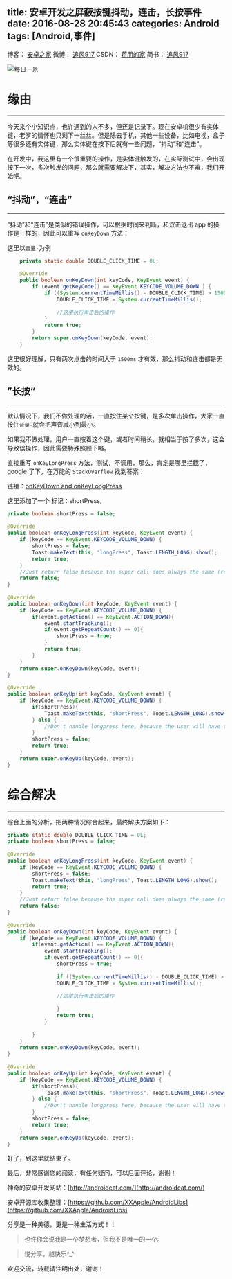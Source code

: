 title: 安卓开发之屏蔽按键抖动，连击，长按事件
date: 2016-08-28 20:45:43
categories: Android
tags: [Android,事件]
---

博客：	[安卓之家](http://jp1017.github.io/)
微博：	[追风917](http://weibo.com/1321395433/profile?topnav=1&wvr=6)
CSDN：	[蒋朋的家](http://blog.csdn.net/u010331406)
简书：	[追风917](http://www.jianshu.com/users/8cb49b5ad78b/latest_articles)

![每日一景](https://drscdn.500px.org/photo/70950171/m%3D2048/25f837d354504c2a249d46a740905e36)

# 缘由
---

今天来个小知识点，也许遇到的人不多，但还是记录下。现在安卓机很少有实体键，老罗的情怀也只剩下一丝丝。但是除去手机，其他一些设备，比如电视，盒子等很多还有实体键，那么实体键在按下后就有一些问题，“抖动”和“连击”。

在开发中，我这里有一个很重要的操作，是实体键触发的，在实际测试中，会出现按下一次，多次触发的问题，那么就需要解决下，其实，解决方法也不难，我们开始吧。

<!--more-->

## “抖动”，“连击”
---

“抖动”和“连击”是类似的错误操作，可以根据时间来判断，和双击退出 app 的操作是一样的，因此可以重写 `onKeyDown` 方法：

这里以`音量-`为例

```java
    private static double DOUBLE_CLICK_TIME = 0L;
    
    @Override
    public boolean onKeyDown(int keyCode, KeyEvent event) {
        if (event.getKeyCode() == KeyEvent.KEYCODE_VOLUME_DOWN ) {
            if ((System.currentTimeMillis() - DOUBLE_CLICK_TIME) > 1500) {//这里测试1500ms比较合适
                DOUBLE_CLICK_TIME = System.currentTimeMillis();
                
                //这里执行单击后的操作
            }
            return true;
        }
        return super.onKeyDown(keyCode, event);
    }
```

这里很好理解，只有两次点击的时间大于 `1500ms` 才有效，那么抖动和连击都是无效的。

## ”长按“
---

默认情况下，我们不做处理的话，一直按住某个按键，是多次单击操作，大家一直按住`音量-`就会把声音减小到最小。

如果我不做处理，用户一直按着这个键，或者时间稍长，就相当于按了多次，这会导致误操作，因此需要特殊照顾下咯。

直接重写 `onKeyLongPress` 方法，测试，不调用，那么，肯定是哪里拦截了，google 了下，在万能的 `StackOverflow` 找到答案：

链接：[onKeyDown and onKeyLongPress](https://stackoverflow.com/questions/12950215/onkeydown-and-onkeylongpress)

这里添加了一个 标记：shortPress,

```java
private boolean shortPress = false;
 
@Override 
public boolean onKeyLongPress(int keyCode, KeyEvent event) {
    if (keyCode == KeyEvent.KEYCODE_VOLUME_DOWN) {
        shortPress = false;
        Toast.makeText(this, "longPress", Toast.LENGTH_LONG).show();
        return true; 
    } 
    //Just return false because the super call does always the same (returning false) 
    return false; 
} 
 
@Override 
public boolean onKeyDown(int keyCode, KeyEvent event) {
    if (keyCode == KeyEvent.KEYCODE_VOLUME_DOWN) {
        if(event.getAction() == KeyEvent.ACTION_DOWN){
            event.startTracking();
            if(event.getRepeatCount() == 0){
                shortPress = true;
            } 
            return true; 
        } 
    } 
    return super.onKeyDown(keyCode, event);
} 
 
@Override 
public boolean onKeyUp(int keyCode, KeyEvent event) {
    if (keyCode == KeyEvent.KEYCODE_VOLUME_DOWN) {
        if(shortPress){
            Toast.makeText(this, "shortPress", Toast.LENGTH_LONG).show();
        } else { 
            //Don't handle longpress here, because the user will have to get his finger back up first 
        } 
        shortPress = false;
        return true; 
    } 
    return super.onKeyUp(keyCode, event);
} 
```

# 综合解决
---

综合上面的分析，把两种情况综合起来，最终解决方案如下：

```java
private static double DOUBLE_CLICK_TIME = 0L;
private boolean shortPress = false;
 
@Override 
public boolean onKeyLongPress(int keyCode, KeyEvent event) {
    if (keyCode == KeyEvent.KEYCODE_VOLUME_DOWN) {
        shortPress = false;
        Toast.makeText(this, "longPress", Toast.LENGTH_LONG).show();
        return true; 
    } 
    //Just return false because the super call does always the same (returning false) 
    return false; 
} 
 
@Override 
public boolean onKeyDown(int keyCode, KeyEvent event) {
    if (keyCode == KeyEvent.KEYCODE_VOLUME_DOWN) {
        if(event.getAction() == KeyEvent.ACTION_DOWN){
            event.startTracking();
            if(event.getRepeatCount() == 0){
                shortPress = true;
                
                if ((System.currentTimeMillis() - DOUBLE_CLICK_TIME) > 1500) {//这里测试1500ms比较合适
                DOUBLE_CLICK_TIME = System.currentTimeMillis();
                
                //这里执行单击后的操作
               
                }
                return true; 
            } 
            
        } 
    } 
    return super.onKeyDown(keyCode, event);
} 
 
@Override 
public boolean onKeyUp(int keyCode, KeyEvent event) {
    if (keyCode == KeyEvent.KEYCODE_VOLUME_DOWN) {
        if(shortPress){
            Toast.makeText(this, "shortPress", Toast.LENGTH_LONG).show();
        } else { 
            //Don't handle longpress here, because the user will have to get his finger back up first 
        } 
        shortPress = false;
        return true; 
    } 
    return super.onKeyUp(keyCode, event);
} 
```

好了，到这里就结束了。


最后，非常感谢您的阅读，有任何疑问，可以后面评论，谢谢！

神奇的安卓开发网站：[http://androidcat.com/](http://androidcat.com/)

安卓开源库收集整理：[https://github.com/XXApple/AndroidLibs](https://github.com/XXApple/AndroidLibs)

分享是一种美德，更是一种生活方式！！

>也许你会说我是一个梦想者，但我不是唯一的一个。

>悦分享，越快乐^_^

欢迎交流，转载请注明出处，谢谢！